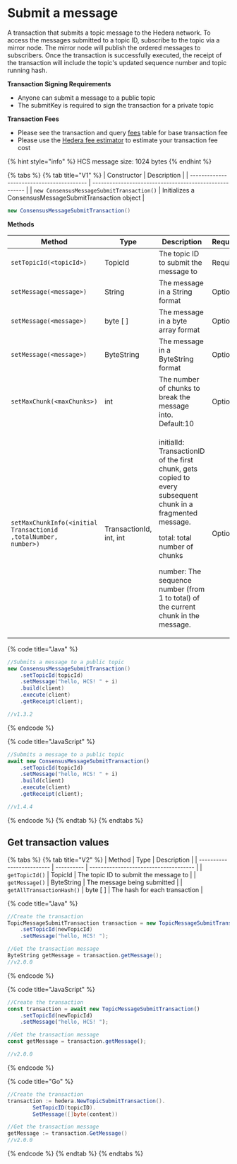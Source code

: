 # Submit a message

A transaction that submits a topic message to the Hedera network. To access the messages submitted to a topic ID, subscribe to the topic via a mirror node. The mirror node will publish the ordered messages to subscribers. Once the transaction is successfully executed, the receipt of the transaction will include the topic's updated sequence number and topic running hash.

**Transaction Signing Requirements**

* Anyone can submit a message to a public topic
* The submitKey is required to sign the transaction for a private topic

**Transaction Fees**

* Please see the transaction and query [fees](../../../../networks/mainnet/fees/#transaction-and-query-fees) table for base transaction fee
* Please use the [Hedera fee estimator](https://hedera.com/fees) to estimate your transaction fee cost

{% hint style="info" %}
HCS message size: 1024 bytes
{% endhint %}

{% tabs %}
{% tab title="V1" %}
| Constructor                               | Description                                            |
| ----------------------------------------- | ------------------------------------------------------ |
| `new ConsensusMessageSubmitTransaction()` | Initializes a ConsensusMessageSubmitTransaction object |

```java
new ConsensusMessageSubmitTransaction()
```

**Methods**

| Method                                                                                                                 | Type                    | Description                                                                                                                                                                                                                                     | Requirement |
| ---------------------------------------------------------------------------------------------------------------------- | ----------------------- | ----------------------------------------------------------------------------------------------------------------------------------------------------------------------------------------------------------------------------------------------- | ----------- |
| `setTopicId(<topicId>)`                                                                                                | TopicId                 | The topic ID to submit the message to                                                                                                                                                                                                           | Required    |
| `setMessage(<message>)`                                                                                                | String                  | The message in a String format                                                                                                                                                                                                                  | Optional    |
| `setMessage(<message>)`                                                                                                | byte \[ ]               | The message in a byte array format                                                                                                                                                                                                              | Optional    |
| `setMessage(<message>)`                                                                                                | ByteString              | The message in a ByteString format                                                                                                                                                                                                              | Optional    |
| `setMaxChunk(<maxChunks>)`                                                                                             | int                     | The number of chunks to break the message into. Default:10                                                                                                                                                                                      | Optional    |
| <p><code>setMaxChunkInfo(&#x3C;initial</code><br><code>Transactionid</code><br><code>,totalNumber, number>)</code></p> | TransactionId, int, int | <p>initialId: TransactionID of the first chunk, gets copied to every subsequent chunk in a fragmented message.</p><p>total: total number of chunks</p><p>number: The sequence number (from 1 to total) of the current chunk in the message.</p> | Optional    |

{% code title="Java" %}
```java
//Submits a message to a public topic 
new ConsensusMessageSubmitTransaction()
    .setTopicId(topicId)
    .setMessage("hello, HCS! " + i)
    .build(client)
    .execute(client)
    .getReceipt(client);

//v1.3.2
```
{% endcode %}

{% code title="JavaScript" %}
```javascript
//Submits a message to a public topic 
await new ConsensusMessageSubmitTransaction()
    .setTopicId(topicId)
    .setMessage("hello, HCS! " + i)
    .build(client)
    .execute(client)
    .getReceipt(client);

//v1.4.4
```
{% endcode %}
{% endtab %}
{% endtabs %}

## Get transaction values

{% tabs %}
{% tab title="V2" %}
| Method                    | Type       | Description                           |
| ------------------------- | ---------- | ------------------------------------- |
| `getTopicId()`            | TopicId    | The topic ID to submit the message to |
| `getMessage()`            | ByteString | The message being submitted           |
| `getAllTransactionHash()` | byte \[ ]  | The hash for each transaction         |

{% code title="Java" %}
```java
//Create the transaction
TopicMessageSubmitTransaction transaction = new TopicMessageSubmitTransaction()
    .setTopicId(newTopicId)
    .setMessage("hello, HCS! ");

//Get the transaction message
ByteString getMessage = transaction.getMessage();
//v2.0.0
```
{% endcode %}

{% code title="JavaScript" %}
```javascript
//Create the transaction
const transaction = await new TopicMessageSubmitTransaction()
    .setTopicId(newTopicId)
    .setMessage("hello, HCS! ");

//Get the transaction message
const getMessage = transaction.getMessage();

//v2.0.0
```
{% endcode %}

{% code title="Go" %}
```java
//Create the transaction
transaction := hedera.NewTopicSubmitTransaction().
        SetTopicID(topicID).
        SetMessage([]byte(content))

//Get the transaction message
getMessage := transaction.GetMessage()
//v2.0.0
```
{% endcode %}
{% endtab %}
{% endtabs %}
